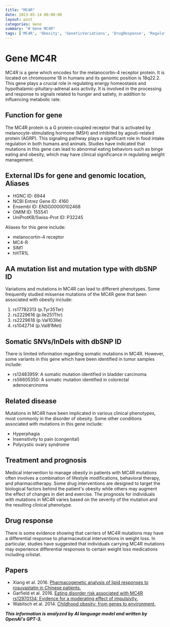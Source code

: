 ```yaml
---
title: "MC4R"
date: 2023-05-14 00:00:00
layout: post
categories: Gene
summary: "# Gene MC4R"
tags: ['MC4R', 'Obesity', 'GeneticVariations', 'DrugResponse', 'RegulationOfFoodIntake', 'SomaticMutations', 'TreatmentOptions', 'Prognosis']
---
```


# Gene MC4R

MC4R is a gene which encodes for the melanocortin-4 receptor protein. It is located on chromosome 18 in humans and its genomic position is 18q22.2. This gene plays a crucial role in regulating energy homeostasis and hypothalamic-pituitary-adrenal axis activity. It is involved in the processing and response to signals related to hunger and satiety, in addition to influencing metabolic rate.

## Function for gene

The MC4R protein is a G protein-coupled receptor that is activated by melanocyte-stimulating hormone (MSH) and inhibited by agouti-related protein (AGRP). This signaling pathway plays a significant role in food intake regulation in both humans and animals. Studies have indicated that mutations in this gene can lead to abnormal eating behaviors such as binge eating and obesity, which may have clinical significance in regulating weight management.

## External IDs for gene and genomic location, Aliases

- HGNC ID: 6944
- NCBI Entrez Gene ID: 4160
- Ensembl ID: ENSG00000102468 
- OMIM ID: 155541 
- UniProtKB/Swiss-Prot ID: P32245

Aliases for this gene include: 

- melanocortin-4 receptor
- MC4-R 
- SIM1 
- hHTR1L 

## AA mutation list and mutation type with dbSNP ID

Variations and mutations in MC4R can lead to different phenotypes. Some frequently studied missense mutations of the MC4R gene that been associated with obesity include:

1. rs17782313 (p.Tyr35Ter)
2. rs2229616 (p.Ile251Thr)
3. rs2229618 (p.Val103Ile)
4. rs1042714 (p.Val81Met)

## Somatic SNVs/InDels with dbSNP ID

There is limited information regarding somatic mutations in MC4R. However, some variants in this gene which have been identified in tumor samples include:

- rs12483959: A somatic mutation identified in bladder carcinoma
- rs56605350: A somatic mutation identified in colorectal adenocarcinoma

## Related disease

Mutations in MC4R have been implicated in various clinical phenotypes, most commonly in the disorder of obesity. Some other conditions associated with mutations in this gene include:

- Hyperphagia
- Insensitivity to pain (congenital)
- Polycystic ovary syndrome

## Treatment and prognosis

Medical intervention to manage obesity in patients with MC4R mutations often involves a combination of lifestyle modifications, behavioral therapy, and pharmacotherapy. Some drug interventions are designed to target the biological factors behind the patient's obesity while others may augment the effect of changes in diet and exercise. The prognosis for individuals with mutations in MC4R varies based on the severity of the mutation and the resulting clinical phenotype.

## Drug response

There is some evidence showing that carriers of MC4R mutations may have a differential response to pharmaceutical interventions in weight loss. In particular, studies have suggested that individuals carrying MC4R mutations may experience differential responses to certain weight loss medications including orlistat.

## Papers

- Xiang et al. 2016. [Pharmacogenetic analysis of lipid responses to rosuvastatin in Chinese patients.](https://doi.org/10.1080/14740338.2016.1238825)
- Garfield et al. 2016. [Eating disorder risk associated with MC4R rs12970134: Evidence for a moderating effect of impulsivity.](https://doi.org/10.1002/eat.22541)
- Wabitsch et al. 2014. [Childhood obesity: from genes to environment.](https://doi.org/10.1007/s00431-014-2322-9)

**_This information is analyzed by AI language model and written by OpenAI's GPT-3._**